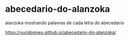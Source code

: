 # abecedario-do-alanzoka
alanzoka mostrando palavras de cada letra do abecedario

https://yuridopneu.github.io/abecedario-do-alanzoka/
